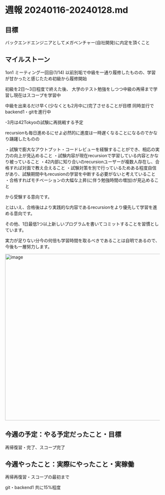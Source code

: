 # 週報 20240116-20240128.md

## 目標
バックエンドエンジニアとしてメガベンチャー(自社開発)に内定を頂くこと

## マイルストーン

1on1 ミーティング一回目(1/14)
以前別垢で中級を一通り履修したものの、学習が甘かったと感じたため初級から履修開始

初級を2日～3日程度で終えた後、
大学のテスト勉強をしつつ中級の再帰まで学習し現在はスコープを学習中

中級を出来るだけ早く(少なくとも2月中に)完了させることが目標
同時並行でbackend1・gitを進行中

-3月は42Tokyoの試験に再挑戦する予定

recursionも毎日進めるにせよ必然的に進度は一時遅くなることになるのでかなり躊躇したものの

・試験で膨大なアウトプット・コードレビューを経験することができ、相応の実力の向上が見込めること
・試験内容が現在recursionで学習している内容とかなり被っていること
・42内部に知り合いのrecursionユーザーが複数人存在し、合格すれば対面で教え合えること
・試験対策を別で行っているためある程度自信があり、試験期間中もrecusionの学習を中断する必要がないと考えていること
・合格すればモチベーションの大幅な上昇(に伴う勉強時間の増加)が見込めること

から受験する意向です。

とはいえ、合格後はより実践的な内容であるrecursionをより優先して学習を進める意向です。

その他、1日最低1つ以上新しいプログラムを書いてコミットすることを習慣としています。

実力が足りない分今の何倍も学習時間を取るべきであることは自明であるので、今後も一層努力します。

<img width="541" alt="image" src="https://github.com/harumoren2507/weekly-report/assets/135522699/d7324840-cdd5-4e85-a40f-baac66b9a528">


## 今週の予定：やる予定だったこと・目標

再帰復習・完了、スコープ完了

## 今週やったこと：実際にやったこと・実稼働

再帰再復習・スコープの最初まで

git・backend1 共に15%程度

